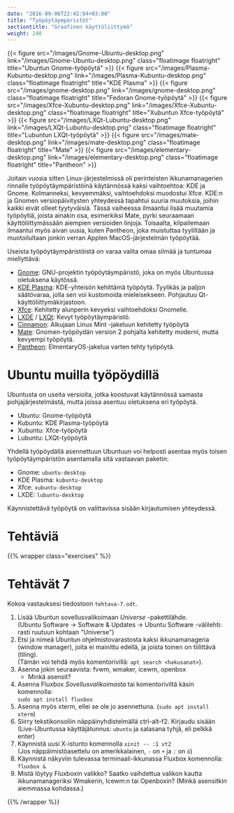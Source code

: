 ```yaml
---
date: "2016-09-06T22:42:04+03:00"
title: "Työpöytäympäristöt"
sectiontitle: "Graafinen käyttöliittymä"
weight: 240
---
```


{{< figure src="/images/Gnome-Ubuntu-desktop.png" link="/images/Gnome-Ubuntu-desktop.png" class="floatimage floatright" title="Ubuntun Gnome-työpöytä" >}}
{{< figure src="/images/Plasma-Kubuntu-desktop.png" link="/images/Plasma-Kubuntu-desktop.png" class="floatimage floatright" title="KDE Plasma" >}}
{{< figure src="/images/gnome-desktop.png" link="/images/gnome-desktop.png" class="floatimage floatright" title="Fedoran Gnome-työpöytä" >}}
{{< figure src="/images/Xfce-Xubuntu-desktop.png" link="/images/Xfce-Xubuntu-desktop.png" class="floatimage floatright" title="Xubuntun Xfce-työpöytä" >}}
{{< figure src="/images/LXQt-Lubuntu-desktop.png" link="/images/LXQt-Lubuntu-desktop.png" class="floatimage floatright" title="Lubuntun LXQt-työpöytä" >}}
{{< figure src="/images/mate-desktop.png" link="/images/mate-desktop.png" class="floatimage floatright" title="Mate" >}}
{{< figure src="/images/elementary-desktop.png" link="/images/elementary-desktop.png" class="floatimage floatright" title="Pantheon" >}}

Joitain vuosia sitten Linux-järjestelmissä oli perinteisten ikkunamanagerien
rinnalle työpöytäympäristöinä käytännössä kaksi vaihtoehtoa: KDE ja Gnome.
Kolmanneksi, kevyemmäksi, vaihtoehdoksi muodostui Xfce. KDE:n ja Gnomen
versiopäivitysten yhteydessä tapahtui suuria muutoksia, joihin kaikki eivät olleet
tyytyväisiä. Tässä vaiheessa ilmaantui lisää muutamia työpöytiä, joista ainakin
osa, esimerkiksi Mate, pyrki seuraamaan käyttöliittymässään aiempien versioiden
linjoja. Toisaalta, kilpailemaan ilmaantui myös aivan uusia, kuten Pantheon,
joka muistuttaa tyyliltään ja muotoilultaan jonkin verran Applen MacOS-järjestelmän
työpöytää.

Useista työpöytäympäristöistä on varaa valita omaa silmää ja tuntumaa miellyttävä:

* [Gnome](https://www.gnome.org/): GNU-projektin työpöytäympäristö, joka on myös Ubuntussa oletuksena käytössä.
* [KDE Plasma](https://www.kde.org/): KDE-yhteisön kehittämä työpöytä.
  Tyylikäs ja paljon säätövaraa, jolla sen voi kustomoida mieleisekseen. Pohjautuu Qt-käyttöliittymäkirjastoon.
* [Xfce](https://xfce.org): Kehitetty alunperin kevyeksi vaihtoehdoksi Gnomelle.
* [LXDE](https://lxde.org/) / [LXQt](https://lxqt.org): Kevyt työpöytäympäristö.
* [Cinnamon](https://en.wikipedia.org/wiki/Cinnamon_(software)): Alkujaan Linux Mint -jakeluun kehitetty työpöytä
* [Mate](https://mate-desktop.org/): Gnomen-työpöydän version 2 pohjalta kehitetty moderni, mutta kevyempi työpöytä.
* [Pantheon](https://en.wikipedia.org/wiki/Elementary_OS): ElmentaryOS-jakelua varten tehty työpöytä.






Ubuntu muilla työpöydillä
==============================

Ubuntusta on useita versioita, jotka koostuvat käytännössä samasta pohjajärjestelmästä,
mutta joissa asentuu oletuksena eri työpöytä.

* Ubuntu: Gnome-työpöytä
* Kubuntu: KDE Plasma-työpöytä
* Xubuntu: Xfce-työpöytä
* Lubuntu: LXQt-työpöytä

Yhdellä työpöydällä asennettuun Ubuntuun voi helposti asentaa myös toisen työpöytäympäristön
asentamalla sitä vastaavan paketin:

* Gnome: `ubuntu-desktop`
* KDE Plasma: `kubuntu-desktop`
* Xfce: `xubuntu-desktop`
* LXDE: `lubuntu-desktop`

Käynnistettävä työpöytä on valittavissa sisään kirjautumisen yhteydessä.







Tehtäviä
========================

{{% wrapper class="exercises" %}}

Tehtävät 7
==============================

Kokoa vastauksesi tiedostoon `tehtava-7.odt`.

1. Lisää Ubuntun sovellusvalikoimaan *Universe* -pakettilähde.<br>
   (Ubuntu Software -> Software & Updates -> Ubuntu Software -välilehti: rasti ruutuun kohtaan "Universe")<br>
2. Etsi ja nimeä Ubuntun ohjelmistovarastosta kaksi ikkunamanageria (window manager), joita ei mainittu edellä,
   ja joista toinen on tiilittävä (tiling).<br>
   (Tämän voi tehdä myös komentorivillä: `apt search <hakusanat>`).
3. Asenna jokin seuraavista: fvwm, wmaker, icewm, openbox
   * Minkä asensit?
4. Asenna Fluxbox *Sovellusvalikoimasta* tai komentoriviltä käsin komennolla:<br> `sudo apt install fluxbox`
5. Asenna myös xterm, ellei se ole jo asennettuna. (`sudo apt install xterm`)
6. Siirry tekstikonsoliin näppäinyhdistelmällä ctrl-alt-f2. Kirjaudu sisään<br>
   (Live-Ubuntussa käyttäjätunnus: `ubuntu`
   ja salasana tyhjä, eli pelkkä enter)
7. Käynnistä uusi X-istunto komennolla `xinit -- :1 vt2`<br>
   (Jos näppäimistöasettelu on amerikkalainen, `-` on `+` ja `:` on `ö`)
8. Käynnistä näkyviin tulevassa terminaali-ikkunassa Fluxbox komennolla: `fluxbox &`
9. Mistä löytyy Fluxboxin valikko? Saatko vaihdettua valikon kautta ikkunamanageriksi Wmakerin, Icewm:n tai Openboxin?
   (Minkä asensitkin aiemmassa kohdassa.)

{{% /wrapper %}}
